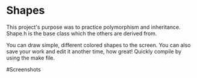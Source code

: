 Shapes
======

This project's purpose was to practice polymorphism and inheritance.
Shape.h is the base class which the others are derived from.

You can draw simple, different colored shapes to the screen. You can also save your work and edit it another time, how great!
Quickly compile by using the make file.

#Screenshots
